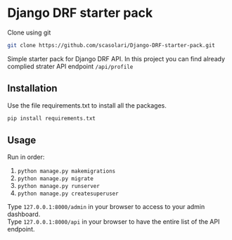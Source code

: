 # Django DRF starter pack

Clone using git

```bash
git clone https://github.com/scasolari/Django-DRF-starter-pack.git
```

Simple starter pack for Django DRF API. In this project you can find already complied strater API endpoint ``/api/profile``

## Installation

Use the file requirements.txt to install all the packages.

```bash
pip install requirements.txt 
```

## Usage

Run in order:
1)  ```python manage.py makemigrations```
2) ```python manage.py migrate```
3) ```python manage.py runserver```
4) ```python manage.py createsuperuser```

Type ```127.0.0.1:8000/admin``` in your browser to access to your admin dashboard.
<br/>
Type ```127.0.0.1:8000/api``` in your browser to have the entire list of the API endpoint.